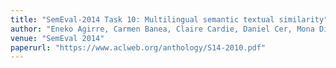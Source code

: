```yaml
---
title: "SemEval-2014 Task 10: Multilingual semantic textual similarity"
author: "Eneko Agirre, Carmen Banea, Claire Cardie, Daniel Cer, Mona Diab, Aitor Gonzalez-Agirre, Weiwei Guo, Rada Mihalcea, German Rigau, Janyce Wiebe"
venue: "SemEval 2014"
paperurl: "https://www.aclweb.org/anthology/S14-2010.pdf"
---
```




